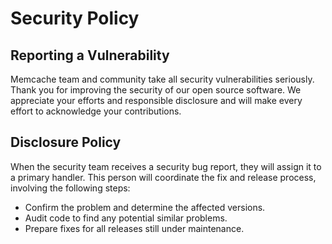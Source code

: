 # Security Policy

## Reporting a Vulnerability 

Memcache team and community take all security vulnerabilities
seriously. Thank you for improving the security of our open source 
software. We appreciate your efforts and responsible disclosure and will
make every effort to acknowledge your contributions.

## Disclosure Policy

When the security team receives a security bug report, they will assign it
to a primary handler. This person will coordinate the fix and release
process, involving the following steps:

  * Confirm the problem and determine the affected versions.
  * Audit code to find any potential similar problems.
  * Prepare fixes for all releases still under maintenance.
